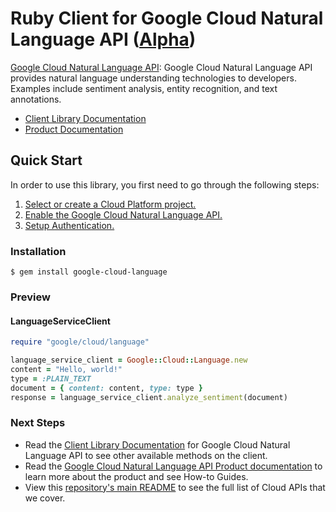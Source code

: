 # Ruby Client for Google Cloud Natural Language API ([Alpha](https://github.com/GoogleCloudPlatform/google-cloud-ruby#versioning))

[Google Cloud Natural Language API][Product Documentation]:
Google Cloud Natural Language API provides natural language understanding
technologies to developers. Examples include sentiment analysis, entity
recognition, and text annotations.
- [Client Library Documentation][]
- [Product Documentation][]

## Quick Start
In order to use this library, you first need to go through the following
steps:

1. [Select or create a Cloud Platform project.](https://console.cloud.google.com/project)
2. [Enable the Google Cloud Natural Language API.](https://console.cloud.google.com/apis/api/language)
3. [Setup Authentication.](https://googlecloudplatform.github.io/google-cloud-ruby/#/docs/google-cloud/master/guides/authentication)

### Installation
```
$ gem install google-cloud-language
```

### Preview
#### LanguageServiceClient
```rb
require "google/cloud/language"

language_service_client = Google::Cloud::Language.new
content = "Hello, world!"
type = :PLAIN_TEXT
document = { content: content, type: type }
response = language_service_client.analyze_sentiment(document)
```

### Next Steps
- Read the [Client Library Documentation][] for Google Cloud Natural Language API
  to see other available methods on the client.
- Read the [Google Cloud Natural Language API Product documentation][Product Documentation]
  to learn more about the product and see How-to Guides.
- View this [repository's main README](https://github.com/GoogleCloudPlatform/google-cloud-ruby/blob/master/README.md)
  to see the full list of Cloud APIs that we cover.

[Client Library Documentation]: https://googlecloudplatform.github.io/google-cloud-ruby/#/docs/google-cloud-language/latest/google/cloud/language/v1
[Product Documentation]: https://cloud.google.com/language